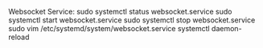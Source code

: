 Websocket Service:
sudo systemctl status websocket.service
sudo systemctl start websocket.service
sudo systemctl stop websocket.service
sudo vim /etc/systemd/system/websocket.service 
systemctl daemon-reload

